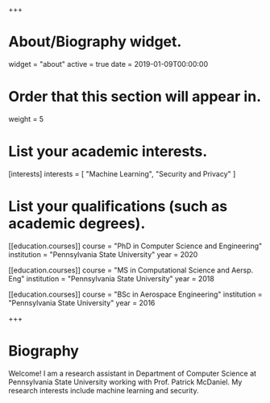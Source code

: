 +++
# About/Biography widget.
widget = "about"
active = true
date = 2019-01-09T00:00:00

# Order that this section will appear in.
weight = 5

# List your academic interests.
[interests]
  interests = [
    "Machine Learning",
    "Security and Privacy"
  ]

# List your qualifications (such as academic degrees).
[[education.courses]]
  course = "PhD in Computer Science and Engineering"
  institution = "Pennsylvania State University"
  year = 2020

[[education.courses]]
  course = "MS in Computational Science and Aersp. Eng"
  institution = "Pennsylvania State University"
  year = 2018

[[education.courses]]
  course = "BSc in Aerospace Engineering"
  institution = "Pennsylvania State University"
  year = 2016

+++

# Biography

Welcome! I am a research assistant in Department of Computer Science at Pennsylvania State University working with Prof. Patrick McDaniel. My research interests include machine learning and security.
